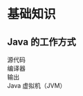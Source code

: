 # 基础知识

## Java 的工作方式

<div class="bg-cyan flex flex-col gap-4 p-4">
    <div class="bg-sky text-center">源代码</div>
    <div class="bg-sky text-center">编译器</div>
    <div class="bg-sky text-center">输出</div>
    <div class="bg-sky text-center">Java 虚拟机（JVM）</div>
</div>
